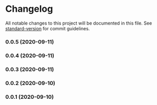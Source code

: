 # Changelog

All notable changes to this project will be documented in this file. See [standard-version](https://github.com/conventional-changelog/standard-version) for commit guidelines.

### 0.0.5 (2020-09-11)

### 0.0.4 (2020-09-11)

### 0.0.3 (2020-09-11)

### 0.0.2 (2020-09-10)

### 0.0.1 (2020-09-10)
